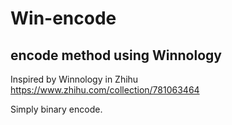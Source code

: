# Win-encode
## encode method using Winnology


Inspired by Winnology in Zhihu https://www.zhihu.com/collection/781063464

Simply binary encode.
